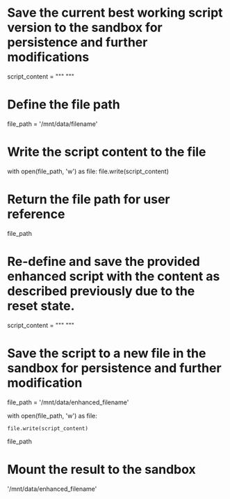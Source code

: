 # Save the current best working script version to the sandbox for persistence and further modifications

script_content = """
"""

# Define the file path
file_path = '/mnt/data/filename'

# Write the script content to the file
with open(file_path, 'w') as file:
    file.write(script_content)

# Return the file path for user reference
file_path

# Re-define and save the provided enhanced script with the content as described previously due to the reset state.

script_content = """
"""



# Save the script to a new file in the sandbox for persistence and further modification

file_path = '/mnt/data/enhanced_filename'

with open(file_path, 'w') as file:

    file.write(script_content)



file_path

# Mount the result to the sandbox

'/mnt/data/enhanced_filename'
